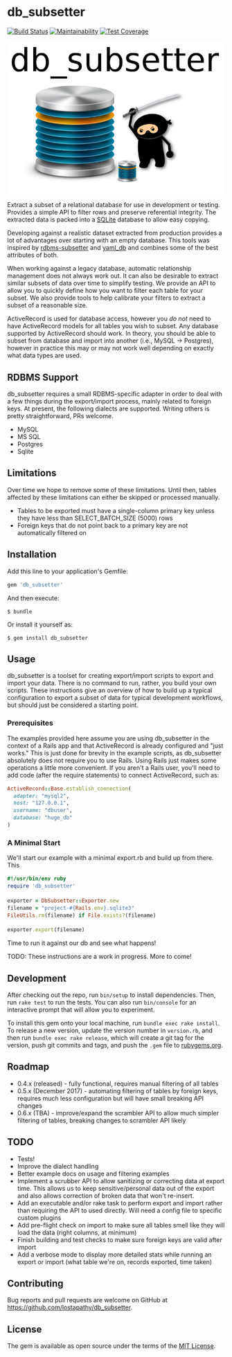 <!-- vim: set nofoldenable: -->
# db_subsetter

[![Build Status](https://travis-ci.org/lostapathy/db_subsetter.svg?branch=master)](https://travis-ci.org/lostapathy/db_subsetter)
[![Maintainability](https://api.codeclimate.com/v1/badges/26b61bf940b79bbfa529/maintainability)](https://codeclimate.com/github/lostapathy/db_subsetter/maintainability)
[![Test Coverage](https://codeclimate.com/github/lostapathy/db_subsetter/badges/coverage.svg)](https://codeclimate.com/github/lostapathy/db_subsetter/coverage)

![db_subsetter logo](/logo/db_subsetter_logo.png?raw=true "db_subsetter logo")

Extract a subset of a relational database for use in development or testing.  Provides a simple API to filter rows and preserve referential integrity.  The extracted data is packed into a [SQLite](https://www.sqlite.org/) database to allow easy copying.

Developing against a realistic dataset extracted from production provides a lot of advantages over starting with an empty database.  This tools was inspired by [rdbms-subsetter](https://github.com/18F/rdbms-subsetter) and [yaml_db](https://github.com/yamldb/yaml_db/) and combines some of the best attributes of both.

When working against a legacy database, automatic relationship management does not always work out.  It can also be desirable to extract similar subsets of data over time to simplify testing.  We provide an API to allow you to quickly define how you want to filter each table for your subset.  We also provide tools to help calibrate your filters to extract a subset of a reasonable size.

ActiveRecord is used for database access, however you *do not* need to have ActiveRecord models for all tables you wish to subset.  Any database supported by ActiveRecord should work.  In theory, you should be able to subset from database and import into another (i.e., MySQL -> Postgres), however in practice this may or may not work well depending on exactly what data types are used.

## RDBMS Support

db_subsetter requires a small RDBMS-specific adapter in order to deal with a few things during the export/import process, mainly related to foreign keys.  At present, the following dialects are supported.  Writing others is pretty straightforward, PRs welcome.

* MySQL
* MS SQL
* Postgres
* Sqlite

## Limitations

Over time we hope to remove some of these limitations.  Until then, tables affected by these limitations can either be skipped or processed manually.

* Tables to be exported must have a single-column primary key unless they have less than SELECT_BATCH_SIZE (5000) rows
* Foreign keys that do not point back to a primary key are not automatically filtered on

## Installation

Add this line to your application's Gemfile:

```ruby
gem 'db_subsetter'
```

And then execute:

    $ bundle

Or install it yourself as:

    $ gem install db_subsetter

## Usage

db_subsetter is a toolset for creating export/import scripts to export and import your data.  There is no command to run, rather, you build your own scripts.  These instructions give an overview of how to build up a typical configuration to export a subset of data for typical development workflows, but should just be considered a starting point.

### Prerequisites

The examples provided here assume you are using db_subsetter in the context of a Rails app and that ActiveRecord is already configured and "just works."  This is just done for brevity in the example scripts, as db_subsetter absolutely does not require you to use Rails.  Using Rails just makes some operations a little more convenient.  If you aren't a Rails user, you'll need to add code (after the require statements) to connect ActiveRecord, such as:

```ruby
ActiveRecord::Base.establish_connection(
  adapter: "mysql2",
  host: "127.0.0.1",
  username: "dbuser",
  database: "huge_db"
)
```
### A Minimal Start

We'll start our example with a minimal export.rb and build up from there.  This

```ruby
#!/usr/bin/env ruby
require 'db_subsetter'

exporter = DbSubsetter::Exporter.new
filename = "project-#{Rails.env}.sqlite3"
FileUtils.rm(filename) if File.exists?(filename)

exporter.export(filename)
```
Time to run it against our db and see what happens!




TODO: These instructions are a work in progress.  More to come!

## Development

After checking out the repo, run `bin/setup` to install dependencies. Then, run `rake test` to run the tests. You can also run `bin/console` for an interactive prompt that will allow you to experiment.

To install this gem onto your local machine, run `bundle exec rake install`. To release a new version, update the version number in `version.rb`, and then run `bundle exec rake release`, which will create a git tag for the version, push git commits and tags, and push the `.gem` file to [rubygems.org](https://rubygems.org).

## Roadmap

* 0.4.x (released) - fully functional, requires manual filtering of all tables
* 0.5.x (December 2017) - automating filtering of tables by foreign keys, requires much less configuration but will have small breaking API changes
* 0.6.x (TBA) - improve/expand the scrambler API to allow much simpler filtering of tables, breaking changes to scrambler API likely

## TODO

* Tests!
* Improve the dialect handling
* Better example docs on usage and filtering examples
* Implement a scrubber API to allow sanitizing or correcting data at export time.  This allows us to keep sensitive/personal data out of the export and also allows correction of broken data that won't re-insert.
* Add an executable and/or rake task to perform export and import rather than requiring the API to used directly.  Will need a config file to specific custom plugins
* Add pre-flight check on import to make sure all tables smell like they will load the data (right columns, at minimum)
* Finish building and test checks to make sure foreign keys are valid after import
* Add a verbose mode to display more detailed stats while running an export or import (what table we're on, records exported, time taken)

## Contributing

Bug reports and pull requests are welcome on GitHub at https://github.com/lostapathy/db_subsetter.

## License

The gem is available as open source under the terms of the [MIT License](http://opensource.org/licenses/MIT).

